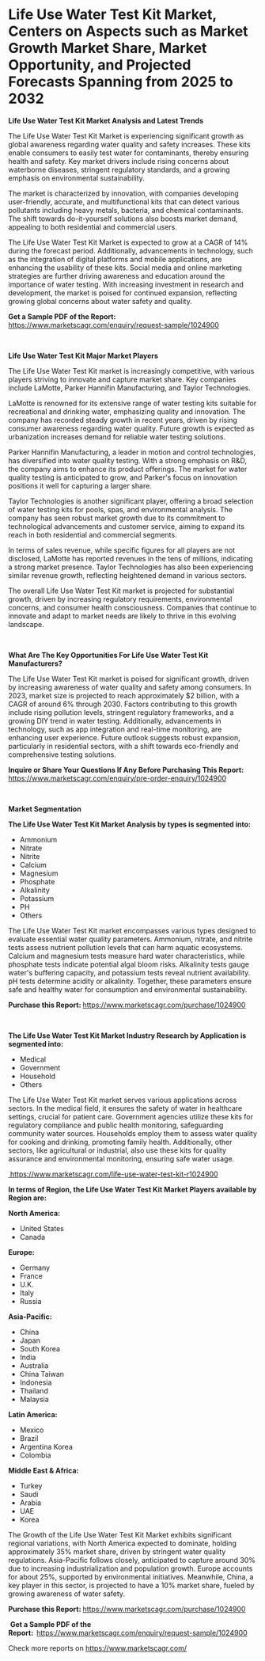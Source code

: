 <p><h1>Life Use Water Test Kit Market, Centers on Aspects such as Market Growth Market Share, Market Opportunity, and Projected Forecasts Spanning from 2025 to 2032</h1></p><p><strong>Life Use Water Test Kit Market Analysis and Latest Trends</strong></p>
<p><p>The Life Use Water Test Kit Market is experiencing significant growth as global awareness regarding water quality and safety increases. These kits enable consumers to easily test water for contaminants, thereby ensuring health and safety. Key market drivers include rising concerns about waterborne diseases, stringent regulatory standards, and a growing emphasis on environmental sustainability. </p><p>The market is characterized by innovation, with companies developing user-friendly, accurate, and multifunctional kits that can detect various pollutants including heavy metals, bacteria, and chemical contaminants. The shift towards do-it-yourself solutions also boosts market demand, appealing to both residential and commercial users. </p><p>The Life Use Water Test Kit Market is expected to grow at a CAGR of 14% during the forecast period. Additionally, advancements in technology, such as the integration of digital platforms and mobile applications, are enhancing the usability of these kits. Social media and online marketing strategies are further driving awareness and education around the importance of water testing. With increasing investment in research and development, the market is poised for continued expansion, reflecting growing global concerns about water safety and quality.</p></p>
<p><strong>Get a Sample PDF of the Report:&nbsp;</strong> <a href="https://www.marketscagr.com/enquiry/request-sample/1024900?utm_campaign=2876&utm_medium=2&utm_source=Github&utm_content=ia&utm_term=08032025&utm_id=life-use-water-test-kit">https://www.marketscagr.com/enquiry/request-sample/1024900</a></p>
<p>&nbsp;</p>
<p><strong>Life Use Water Test Kit Major Market Players</strong></p>
<p><p>The Life Use Water Test Kit market is increasingly competitive, with various players striving to innovate and capture market share. Key companies include LaMotte, Parker Hannifin Manufacturing, and Taylor Technologies.</p><p>LaMotte is renowned for its extensive range of water testing kits suitable for recreational and drinking water, emphasizing quality and innovation. The company has recorded steady growth in recent years, driven by rising consumer awareness regarding water quality. Future growth is expected as urbanization increases demand for reliable water testing solutions.</p><p>Parker Hannifin Manufacturing, a leader in motion and control technologies, has diversified into water quality testing. With a strong emphasis on R&D, the company aims to enhance its product offerings. The market for water quality testing is anticipated to grow, and Parker's focus on innovation positions it well for capturing a larger share.</p><p>Taylor Technologies is another significant player, offering a broad selection of water testing kits for pools, spas, and environmental analysis. The company has seen robust market growth due to its commitment to technological advancements and customer service, aiming to expand its reach in both residential and commercial segments.</p><p>In terms of sales revenue, while specific figures for all players are not disclosed, LaMotte has reported revenues in the tens of millions, indicating a strong market presence. Taylor Technologies has also been experiencing similar revenue growth, reflecting heightened demand in various sectors.</p><p>The overall Life Use Water Test Kit market is projected for substantial growth, driven by increasing regulatory requirements, environmental concerns, and consumer health consciousness. Companies that continue to innovate and adapt to market needs are likely to thrive in this evolving landscape.</p></p>
<p>&nbsp;</p>
<p><strong>What Are The Key Opportunities For Life Use Water Test Kit Manufacturers?</strong></p>
<p><p>The Life Use Water Test Kit market is poised for significant growth, driven by increasing awareness of water quality and safety among consumers. In 2023, market size is projected to reach approximately $2 billion, with a CAGR of around 6% through 2030. Factors contributing to this growth include rising pollution levels, stringent regulatory frameworks, and a growing DIY trend in water testing. Additionally, advancements in technology, such as app integration and real-time monitoring, are enhancing user experience. Future outlook suggests robust expansion, particularly in residential sectors, with a shift towards eco-friendly and comprehensive testing solutions.</p></p>
<p><strong>Inquire or Share Your Questions If Any Before Purchasing This Report:</strong> <a href="https://www.marketscagr.com/enquiry/pre-order-enquiry/1024900?utm_campaign=2876&utm_medium=2&utm_source=Github&utm_content=ia&utm_term=08032025&utm_id=life-use-water-test-kit">https://www.marketscagr.com/enquiry/pre-order-enquiry/1024900</a></p>
<p>&nbsp;</p>
<p><strong>Market Segmentation</strong></p>
<p><strong>The Life Use Water Test Kit Market Analysis by types is segmented into:</strong></p>
<p><ul><li>Ammonium</li><li>Nitrate</li><li>Nitrite</li><li>Calcium</li><li>Magnesium</li><li>Phosphate</li><li>Alkalinity</li><li>Potassium</li><li>PH</li><li>Others</li></ul></p>
<p><p>The Life Use Water Test Kit market encompasses various types designed to evaluate essential water quality parameters. Ammonium, nitrate, and nitrite tests assess nutrient pollution levels that can harm aquatic ecosystems. Calcium and magnesium tests measure hard water characteristics, while phosphate tests indicate potential algal bloom risks. Alkalinity tests gauge water's buffering capacity, and potassium tests reveal nutrient availability. pH tests determine acidity or alkalinity. Together, these parameters ensure safe and healthy water for consumption and environmental sustainability.</p></p>
<p><strong>Purchase this Report:&nbsp;</strong><a href="https://www.marketscagr.com/purchase/1024900?utm_campaign=2876&utm_medium=2&utm_source=Github&utm_content=ia&utm_term=08032025&utm_id=life-use-water-test-kit">https://www.marketscagr.com/purchase/1024900</a></p>
<p>&nbsp;</p>
<p><strong>The Life Use Water Test Kit Market Industry Research by Application is segmented into:</strong></p>
<p><ul><li>Medical</li><li>Government</li><li>Household</li><li>Others</li></ul></p>
<p><p>The Life Use Water Test Kit market serves various applications across sectors. In the medical field, it ensures the safety of water in healthcare settings, crucial for patient care. Government agencies utilize these kits for regulatory compliance and public health monitoring, safeguarding community water sources. Households employ them to assess water quality for cooking and drinking, promoting family health. Additionally, other sectors, like agricultural or industrial, also use these kits for quality assurance and environmental monitoring, ensuring safe water usage.</p></p>
<p><a href="https://www.marketscagr.com/life-use-water-test-kit-r1024900?utm_campaign=2876&utm_medium=2&utm_source=Github&utm_content=ia&utm_term=08032025&utm_id=life-use-water-test-kit">&nbsp;https://www.marketscagr.com/life-use-water-test-kit-r1024900</a></p>
<p><strong>In terms of Region, the Life Use Water Test Kit Market Players available by Region are:</strong></p>
<p>
    <p> <strong> North America: </strong>
        <ul>
            <li>United States</li>
            <li>Canada</li>
        </ul>
        </p> 
    <p> <strong> Europe: </strong>
        <ul>
            <li>Germany</li>
            <li>France</li>
            <li>U.K.</li>
            <li>Italy</li>
            <li>Russia</li>
        </ul>
        </p> 
    <p> <strong> Asia-Pacific: </strong>
        <ul>
            <li>China</li>
            <li>Japan</li>
            <li>South Korea</li>
            <li>India</li>
            <li>Australia</li>
            <li>China Taiwan</li>
            <li>Indonesia</li>
            <li>Thailand</li>
            <li>Malaysia</li>
        </ul>
        </p> 
    <p> <strong> Latin America: </strong>
        <ul>
            <li>Mexico</li>
            <li>Brazil</li>
            <li>Argentina Korea</li>
            <li>Colombia</li>
        </ul>
        </p> 
    <p> <strong> Middle East & Africa: </strong>
        <ul>
            <li>Turkey</li>
            <li>Saudi</li>
            <li>Arabia</li>
            <li>UAE</li>
            <li>Korea</li>
        </ul>
    </p>
    </p>
<p><p>The Growth of the Life Use Water Test Kit Market exhibits significant regional variations, with North America expected to dominate, holding approximately 35% market share, driven by stringent water quality regulations. Asia-Pacific follows closely, anticipated to capture around 30% due to increasing industrialization and population growth. Europe accounts for about 25%, supported by environmental initiatives. Meanwhile, China, a key player in this sector, is projected to have a 10% market share, fueled by growing awareness of water safety.</p></p>
<p><strong>Purchase this Report: </strong><a href="https://www.marketscagr.com/purchase/1024900?utm_campaign=2876&utm_medium=2&utm_source=Github&utm_content=ia&utm_term=08032025&utm_id=life-use-water-test-kit">https://www.marketscagr.com/purchase/1024900</a></p>
<p>&nbsp;<strong>Get a Sample PDF of the Report:&nbsp;&nbsp;</strong><a href="https://www.marketscagr.com/enquiry/request-sample/1024900?utm_campaign=2876&utm_medium=2&utm_source=Github&utm_content=ia&utm_term=08032025&utm_id=life-use-water-test-kit">https://www.marketscagr.com/enquiry/request-sample/1024900</a></p>
<p><strong></strong></p>
<p>Check more reports on <a href="https://www.marketscagr.com/?utm_campaign=2876&utm_medium=2&utm_source=Github&utm_content=ia&utm_term=08032025&utm_id=life-use-water-test-kit">https://www.marketscagr.com/</a></p>